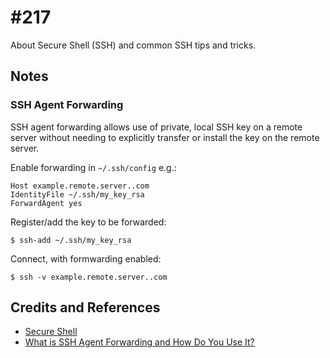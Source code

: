 # #217

About Secure Shell (SSH) and common SSH tips and tricks.

## Notes

### SSH Agent Forwarding

SSH agent forwarding allows use of private, local SSH key on a remote server without needing to explicitly transfer or install the key on the remote server.

Enable forwarding in `~/.ssh/config` e.g.:

    Host example.remote.server..com
    IdentityFile ~/.ssh/my_key_rsa
    ForwardAgent yes

Register/add the key to be forwarded:

    $ ssh-add ~/.ssh/my_key_rsa

Connect, with formwarding enabled:

    $ ssh -v example.remote.server..com

## Credits and References

* [Secure Shell](https://en.wikipedia.org/wiki/Secure_Shell)
* [What is SSH Agent Forwarding and How Do You Use It?](https://www.cloudsavvyit.com/25/what-is-ssh-agent-forwarding-and-how-do-you-use-it/)
